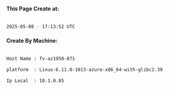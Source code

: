
   
#### This Page Create at:

```bash

2025-05-08 - 17:13:52 UTC

```

#### Create By Machine:

```bash

Host Name : fv-az1950-871

platform  : Linux-6.11.0-1013-azure-x86_64-with-glibc2.39

Ip Local  : 10.1.0.85

```

